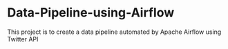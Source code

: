 # Data-Pipeline-using-Airflow
This project is to create a data pipeline automated by Apache Airflow using Twitter API
